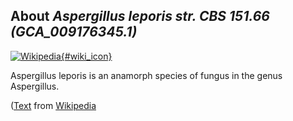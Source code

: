 
About *Aspergillus leporis str. CBS 151.66 (GCA\_009176345.1)* 
--------------------------------------------------------------

[![Wikipedia](/img/wikipedia_logo_v2_en.png){#wiki_icon}](http://en.wikipedia.org/wiki/Aspergillus_leporis)

Aspergillus leporis is an anamorph species of fungus in the genus Aspergillus.

([Text](http://en.wikipedia.org/wiki/Aspergillus_leporis) from [Wikipedia](http://en.wikipedia.org/) 

